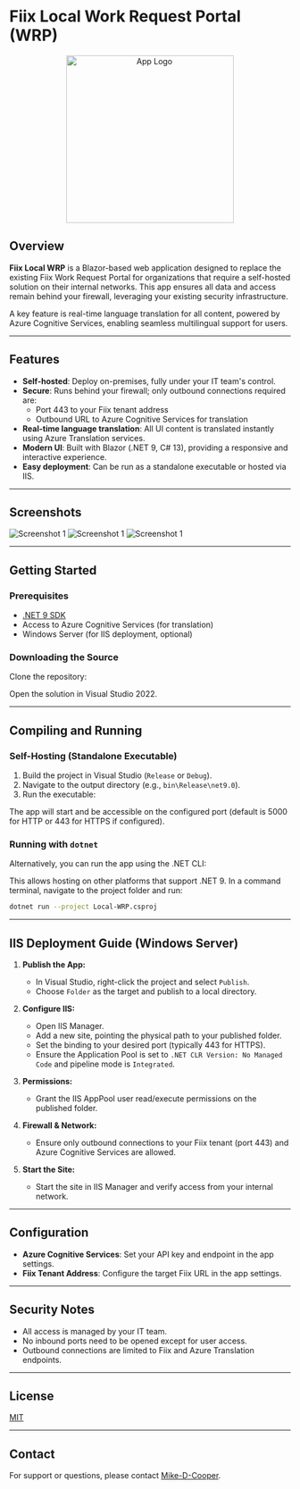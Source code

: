 # Fiix Local Work Request Portal (WRP)

<div align="center">
  <img src="Images/Local%20WRP%20Logo.png" alt="App Logo" width="300"/>
</div>

## Overview

**Fiix Local WRP** is a Blazor-based web application designed to replace the existing Fiix Work Request Portal for organizations that require a self-hosted solution on their internal networks. This app ensures all data and access remain behind your firewall, leveraging your existing security infrastructure.

A key feature is real-time language translation for all content, powered by Azure Cognitive Services, enabling seamless multilingual support for users.

---

## Features

- **Self-hosted**: Deploy on-premises, fully under your IT team's control.
- **Secure**: Runs behind your firewall; only outbound connections required are:
  - Port 443 to your Fiix tenant address
  - Outbound URL to Azure Cognitive Services for translation
- **Real-time language translation**: All UI content is translated instantly using Azure Translation services.
- **Modern UI**: Built with Blazor (.NET 9, C# 13), providing a responsive and interactive experience.
- **Easy deployment**: Can be run as a standalone executable or hosted via IIS.

---

## Screenshots

<!-- Add screenshots of the app UI here -->
![Screenshot 1](Images/ScreenShot1LocalWRP.png)
![Screenshot 1](Images/ScreenShot3LocalWRP.png)
![Screenshot 1](Images/ScreenShot2LocalWRP.png)

---

## Getting Started

### Prerequisites

- [.NET 9 SDK](https://dotnet.microsoft.com/download/dotnet/9.0)
- Access to Azure Cognitive Services (for translation)
- Windows Server (for IIS deployment, optional)

### Downloading the Source

Clone the repository:

Open the solution in Visual Studio 2022.

---

## Compiling and Running

### Self-Hosting (Standalone Executable)

1. Build the project in Visual Studio (`Release` or `Debug`).
2. Navigate to the output directory (e.g., `bin\Release\net9.0`).
3. Run the executable:

The app will start and be accessible on the configured port (default is 5000 for HTTP or 443 for HTTPS if configured).

### Running with `dotnet`

Alternatively, you can run the app using the .NET CLI:

This allows hosting on other platforms that support .NET 9. In a command 
terminal, navigate to the project folder and run:

```sh
dotnet run --project Local-WRP.csproj
```

---

## IIS Deployment Guide (Windows Server)

1. **Publish the App:**
   - In Visual Studio, right-click the project and select `Publish`.
   - Choose `Folder` as the target and publish to a local directory.

2. **Configure IIS:**
   - Open IIS Manager.
   - Add a new site, pointing the physical path to your published folder.
   - Set the binding to your desired port (typically 443 for HTTPS).
   - Ensure the Application Pool is set to `.NET CLR Version: No Managed Code` and pipeline mode is `Integrated`.

3. **Permissions:**
   - Grant the IIS AppPool user read/execute permissions on the published folder.

4. **Firewall & Network:**
   - Ensure only outbound connections to your Fiix tenant (port 443) and Azure Cognitive Services are allowed.

5. **Start the Site:**
   - Start the site in IIS Manager and verify access from your internal network.

---

## Configuration

- **Azure Cognitive Services**: Set your API key and endpoint in the app settings.
- **Fiix Tenant Address**: Configure the target Fiix URL in the app settings.

---

## Security Notes

- All access is managed by your IT team.
- No inbound ports need to be opened except for user access.
- Outbound connections are limited to Fiix and Azure Translation endpoints.

---

## License

[MIT](LICENSE)

---

## Contact

For support or questions, please contact [Mike-D-Cooper](https://github.com/Mike-D-Cooper).
